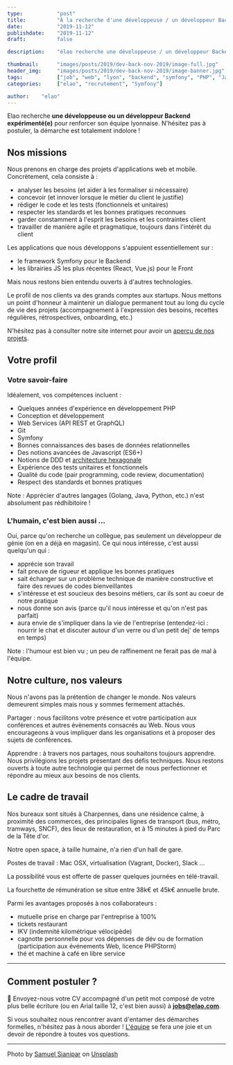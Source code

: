 ```yaml
---
type:           "post"
title:          "À la recherche d'une développeuse / un développeur Backend"
date:           "2019-11-12"
publishdate:    "2019-11-12"
draft:          false

description:    "élao recherche une développeuse / un développeur Backend à Lyon."

thumbnail:      "images/posts/2019/dev-back-nov-2019/image-full.jpg"
header_img:     "images/posts/2019/dev-back-nov-2019/image-banner.jpg"
tags:           ["job", "web", "lyon", "backend", "symfony", "PHP", "Javascript"]
categories:     ["elao", "recrutement", "Symfony"]

author:    "elao"
---
```


Elao recherche **une développeuse ou un développeur Backend expérimenté(e)** pour renforcer son équipe lyonnaise. N'hésitez pas à postuler, la démarche est totalement indolore !

<!--more-->

## Nos missions

Nous prenons en charge des projets d'applications web et mobile. Concrètement, cela consiste à :

- analyser les besoins (et aider à les formaliser si nécessaire)
- concevoir (et innover lorsque le métier du client le justifie)
- rédiger le code et les tests (fonctionnels et unitaires)
- respecter les standards et les bonnes pratiques reconnues
- garder constamment à l'esprit les besoins et les contraintes client
- travailler de manière agile et pragmatique, toujours dans l'intérêt du client

Les applications que nous développons s'appuient essentiellement sur :

- le framework Symfony pour le Backend
- les librairies JS les plus récentes (React, Vue.js) pour le Front

Mais nous restons bien entendu ouverts à d'autres technologies.

Le profil de nos clients va des grands comptes aux startups. Nous mettons un point d'honneur à maintenir un dialogue permanent tout au long du cycle de vie des projets (accompagnement à l'expression des besoins, recettes régulières, rétrospectives, onboarding, etc.)

N'hésitez pas à consulter notre site internet pour avoir un [aperçu de nos projets](https://www.elao.com/fr/nos-experiences/).

## Votre profil

### Votre savoir-faire

Idéalement, vos compétences incluent :

- Quelques années d'expérience en développement PHP
- Conception et développement
- Web Services (API REST et GraphQL)
- Git
- Symfony
- Bonnes connaissances des bases de données relationnelles
- Des notions avancées de Javascript (ES6+)
- Notions de DDD et [architecture hexagonale](/fr/dev/architecture-hexagonale-symfony/)
- Expérience des tests unitaires et fonctionnels
- Qualité du code (pair programming, code review, documentation)
- Respect des standards et bonnes pratiques

Note : Apprécier d'autres langages (Golang, Java, Python, etc.) n'est absolument pas rédhibitoire !

### L'humain, c'est bien aussi ...

Oui, parce qu'on recherche un collègue, pas seulement un développeur de génie (on en a déjà en magasin). Ce qui nous intéresse, c'est aussi quelqu'un qui :

- apprécie son travail
- fait preuve de rigueur et applique les bonnes pratiques
- sait échanger sur un problème technique de manière constructive et faire des revues de codes bienveillantes
- s'intéresse et est soucieux des besoins métiers, car ils sont au coeur de notre pratique
- nous donne son avis (parce qu'il nous intéresse et qu'on n'est pas parfait)
- aura envie de s'impliquer dans la vie de l'entreprise (entendez-ici : nourrir le chat et discuter autour d'un verre ou d'un petit dej' de temps en temps)

Note : l'humour est bien vu ; un peu de raffinement ne ferait pas de mal à l'équipe.

## Notre culture, nos valeurs

Nous n'avons pas la prétention de changer le monde. Nos valeurs demeurent simples mais nous y sommes fermement attachés.

Partager : nous facilitons votre présence et votre participation aux conférences et autres évènements consacrés au Web. Nous vous encourageons à vous impliquer dans les organisations et à proposer des sujets de conférences.

Apprendre : à travers nos partages, nous souhaitons toujours apprendre. Nous privilégions les projets présentant des défis techniques. Nous restons ouverts à toute autre technologie qui permet de nous perfectionner et répondre au mieux aux besoins de nos clients.

## Le cadre de travail

Nos bureaux sont situés à Charpennes, dans une résidence calme, à proximité des commerces, des principales lignes de transport (bus, métro, tramways, SNCF), des lieux de restauration, et à 15 minutes à pied du Parc de la Tête d'or.

Notre open space, à taille humaine, n'a rien d'un hall de gare.

Postes de travail : Mac OSX, virtualisation (Vagrant, Docker), Slack ...

La possibilité vous est offerte de passer quelques journées en télé-travail.

La fourchette de rémunération se situe entre 38k€ et 45k€ annuelle brute.

Parmi les avantages proposés à nos collaborateurs :

* mutuelle prise en charge par l'entreprise à 100%
* tickets restaurant
* IKV (indemnité kilométrique vélocipède)
* cagnotte personnelle pour vos dépenses de dév ou de formation (participation aux événements Web, licence PHPStorm)
* thé et machine à café en libre service

-----------------------------------------------------------------------------------------------------------------

## Comment postuler ?

<span class="side-note">📨</span>  Envoyez-nous votre CV accompagné d'un petit mot composé de votre plus belle écriture (ou en Arial taille 12, c'est bien aussi) à **jobs@elao.com**.

Si vous souhaitez nous rencontrer avant d'entamer des démarches formelles, n'hésitez pas à nous aborder ! [L'équipe](https://www.elao.com/fr/la-tribu/) se fera une joie et un devoir de répondre à toutes vos questions.

---

<div>Photo by <a href="https://unsplash.com/photos/4TNd3hsW3PM">Samuel Sianipar</a> on <a href="https://unsplash.com">Unsplash</a></div>
